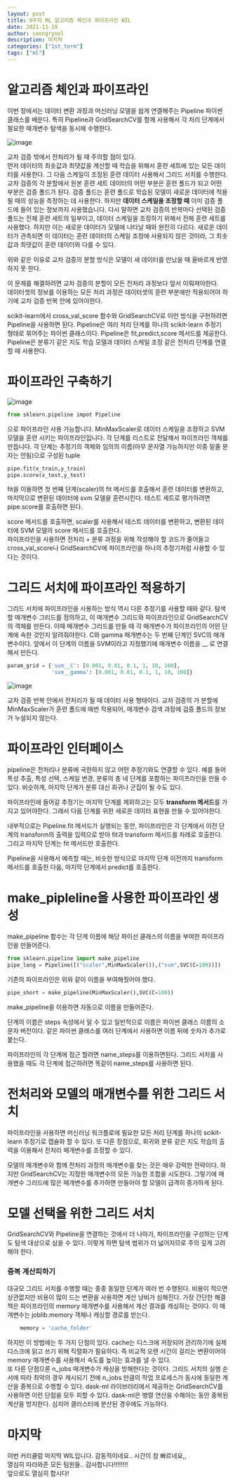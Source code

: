 ```yaml
---
layout: post
title: 9주차 ML 알고리즘 체인과 파이프라인 WIL
date: 2021-11-19
author: seongryool
description: 마지막
categories: ["1st_term"]
tags: ["ml"]
---
```


# 알고리즘 체인과 파이프라인

이번 장에서는 데이터 변환 과정과 머신러닝 모델을 쉽게 연결해주는 Pipeline 파이썬 클래스를 배운다. 특히 Pipeline과 GridSearchCV를 함께 사용해서 각 처리 단계에서 필요한 매개변수 탐색을 동시에 수행한다.

![image](https://user-images.githubusercontent.com/66999675/142610318-31a78406-3d08-4813-b7c9-e9ef27817d71.png)

교차 검증 밖에서 전처리가 될 때 주의할 점이 있다.  
먼저 데이터의 최솟값과 최댓값을 계산할 때 학습을 위해서 훈련 세트에 있는 모든 데이터를 사용한다. 그 다음 스케일이 조정된 훈련 데이터 사용해서 그리드 서치를 수행한다. 교차 검증의 각 분할에서 원본 훈련 세트 데이터의 어떤 부분은 훈련 폴드가 되고 어떤 부분은 검증 폴드가 된다. 검증 폴드는 훈련 폴드로 학습된 모델이 새로운 데이터에 적용될 때의 성능을 측정하는 데 사용한다. 하지만 **데이터 스케일을 조정할 때** 이미 검증 폴드에 들어 있는 정보까지 사용했습니다. 다시 말하면 교차 검증의 반복마다 선택된 검증 폴드는 전체 훈련 세트의 일부이고, 데이터 스케일을 조정하기 위해서 전체 훈련 세트를 사용했다. 하지만 이는 새로운 데이터가 모델에 나타날 때와 완전히 다르다. 새로운 데이터가 관측되면 이 데이터는 훈련 데이터의 스케일 조정에 사용되지 않은 것이라, 그 최솟값과 최댓값이 훈련 데이터와 다를 수 있다.

위와 같은 이유로 교차 검증의 분할 방식은 모델이 새 데이터를 만났을 때 올바르게 반영하지 못 한다.

이 문제를 해결하려면 교차 검증의 분할이 모든 전처리 과정보다 앞서 이뤄져야한다.  
데이터셋의 정보를 이용하는 모든 처리 과정은 데이터셋의 훈련 부분에만 적용되어야 하기에 교차 검증 반복 안에 있어야한다.

scikit-learn에서 cross_val_score 함수와 GridSearchCV로 이런 방식을 구현하려면 Pipeline을 사용하면 된다. Pipeline은 여러 처리 단계를 하나의 scikit-learn 추정기 형태로 묶어주는 파이썬 클래스이다. Pipeline은 fit,predict,score 메서드를 제공한다.  
Pipeline은 분류기 같은 지도 학습 모델과 데이터 스케일 조정 같은 전처리 단계를 연결할 때 사용한다.

# 파이프라인 구축하기

![image](https://user-images.githubusercontent.com/66999675/142612577-24f06623-16f1-4756-b612-a12842c89f94.png)

```python
from sklearn.pipeline impot Pipeline
```

으로 파이프라인 사용 가능합니다. MinMaxScaler로 데이터 스케일을 조정하고 SVM 모델을 훈련 시키는 파이프라인입니다. 각 단계를 리스트로 전달해서 파이프라인 객체를 만듭니다. 각 단계는 추정기의 객체와 임의의 이름(아무 문자열 가능하지만 이중 밑줄 문자는 안됨)으로 구성된 tuple

```python
pipe.fit(x_train,y_train)
pipe.score(x_test,y_test)
```

fit을 이용하면 첫 번째 단계(scaler)의 fit 메서드를 호출해서 훈련 데이터를 변환하고, 마지막으로 변환된 데이터에 svm 모델을 훈련시킨다. 테스트 세트로 평가하려면 pipe.score를 호출하면 된다.

score 메서드를 호출하면, scaler를 사용해서 테스트 데이터를 변환하고, 변환된 데이터에 SVM 모델의 score 메서드를 호출한다.  
파이프라인을 사용하면 전처리 + 분류 과정을 위해 작성해야 할 코드가 줄어들고 cross_val_score나 GridSearchCV에 파이프라인을 하나의 추정기처럼 사용할 수 있다는 것이다.

# 그리드 서치에 파이프라인 적용하기

그리드 서치에 파이프라인을 사용하는 방식 역시 다른 추정기를 사용할 때와 같다. 탐색할 매개변수 그리드를 정의하고, 이 매개변수 그리드와 파이프라인으로 GridSearchCV의 객체를 만든다. 이때 매개변수 그리드를 만들 때 각 매개변수가 파이프라인의 어떤 단계에 속한 것인지 알려줘야한다. C와 gamma 매개변수는 두 번째 단계인 SVC의 매개변수이다. 앞에서 이 단계의 이름을 SVM이라고 지정했기에 매개변수 이름을 \_\_ 로 연결해서 만든다.

```python
param_grid = {'svm__C': [0.001, 0.01, 0.1, 1, 10, 100],
              'svm__gamma': [0.001, 0.01, 0.1, 1, 10, 100]}
```

![image](https://user-images.githubusercontent.com/66999675/142614263-30553b00-b92b-4f60-b3db-cde06d051af7.png)

교차 검증 반복 안에서 전처리가 될 때 데이터 사용 형태이다. 교차 검증의 가 분할에 MinMaxScaler가 훈련 폴드에 매번 적용되어, 매개변수 검색 과정에 검증 폴드의 정보가 누설되지 않는다.

# 파이프라인 인터페이스

pipeline은 전처리나 분류에 국한하지 않고 어떤 추정기와도 연결할 수 있다. 예를 들어 특성 추출, 특성 선택, 스케일 변경, 분류의 총 네 단계를 포함하는 파이프라인을 만들 수 있다. 비슷하게, 마지막 단계가 분류 대신 회귀나 군집이 될 수도 있다.

파이프라인에 들어갈 추정기는 마지막 단계를 제외하고는 모두 **transform 메서드**를 가지고 있어야한다. 그래서 다음 단계를 위한 새로운 데이터 표현을 만들 수 있어야한다.

내부적으로는 Pipeline.fit 메서드가 실행되는 동안, 파이프라인은 각 단계에서 이전 단계의 transform의 출력을 입력으로 받아 fit과 transform 메서드를 차례로 호출한다. 그리고 마지막 단계는 fit 메서드만 호출한다.

Pipeline을 사용해서 예측할 때는, 비슷한 방식으로 마지막 단계 이전까지 transform 메서드를 호출한 다음, 마지막 단계에서 predict를 호출한다.

# make_pipleline을 사용한 파이프라인 생성

make_pipeline 함수는 각 단계 이름에 해당 파이선 클래스의 이름을 부여한 파이프라인을 만들어준다.

```python
from sklearn.pipeline import make_pipeline
pipe_long = Pipeline([("scaler",MinMaxScaler()),("svm",SVC(C=100))])
```

기존의 파이프라인은 위와 같이 이름을 부여해줬어야 했다.

```python
pipe_short = make_pipeline(MinMaxScaler(),SVC(C=100))
```

make_pipeline을 이용하면 자동으로 이름을 만들어준다.

단계의 이름은 steps 속성에서 알 수 있고 일반적으로 이름은 파이썬 클래스 이름의 소문자 버전이다. 같은 파이썬 클래스를 여러 단계에서 사용하면 이름 뒤에 숫자가 추가로 붙는다.

파이프라인의 각 단계에 접근 할려면 name_steps를 이용하면된다.
그리드 서치를 사용했을 때도 각 단계에 접근하려면 똑같이 name_steps를 사용하면 된다.

# 전처리와 모델의 매개변수를 위한 그리드 서치

파이프라인을 사용하면 머신러닝 워크플로에 필요한 모든 처리 단계를 하나의 scikit-learn 추정기로 캡슐화 할 수 있다. 또 다른 장점으로, 회귀와 분류 같은 지도 학습의 출력을 이용해서 전처리 매개변수를 조정할 수 있다.

모델의 매개변수와 함께 전처리 과정의 매개변수를 찾는 것은 매우 강력한 전략이다. 하지만 GridSearchCV는 지정한 매개변수의 모든 가능한 조합을 시도한다. 그렇기에 매개변수 그리드에 많은 매개변수를 추가하면 만들어야 할 모델이 급격히 증가하게 된다.

# 모델 선택을 위한 그리드 서치

GridSearchCV와 Pipeline을 연결하는 것에서 더 나아가, 파이프라인을 구성하는 단계도 탐색 대상으로 삼을 수 있다. 이렇게 하면 탐색 범위가 더 넓어지므로 주의 깊게 고려해야 한다.

### 중복 계산피하기

대규모 그리드 서치를 수행할 때는 종종 동일한 단계가 여러 번 수행된다. 비용이 적으면 상관없지만 비용이 많이 드는 변환을 사용하면 계산 낭비가 심해진다. 가장 간단한 해결책은 파이프라인의 memory 매개변수를 사용해서 계산 결과를 캐싱하는 것이다. 이 매개변수는 joblib.memory 객체나 캐싱할 경로를 받는다.

```python
    memory = 'cache_folder'
```

하지만 이 방법에는 두 가지 단점이 있다. cache는 디스크에 저장되어 관리하기에 실제 디스크에 읽고 쓰기 위해 직렬화가 필요하다. 즉 비교적 오랜 시간이 걸리는 변환이어야 memory 매개변수를 사용해서 속도를 높이는 효과를 낼 수 있다.  
또 다른 단점으론 n_jobs 매개변수가 캐싱을 방해한다는 것이다. 그리드 서치의 실행 순서에 따라 최악의 경우 캐시되기 전에 n_jobs 만큼의 작업 프로세스가 동시에 동일한 계산을 중복으로 수행할 수 있다. dask-ml 라이브러리에서 제공하는 GridSearchCV를 사용하면 이런 단점을 모두 피할 수 있다. dask-ml은 병렬 연산을 수해아는 동안 중복된 계산을 방지한다. 심지어 클러스터에 분산된 경우에도 가능하다.


# 마지막

이번 커리큘럼 마지막 WIL입니다. 감동적이네요.. 시간이 참 빠르네요,,  
열심히 따라와준 모든 팀원들.. 감사합니다!!!!!!!!  
앞으로도 열심히 합시다!
